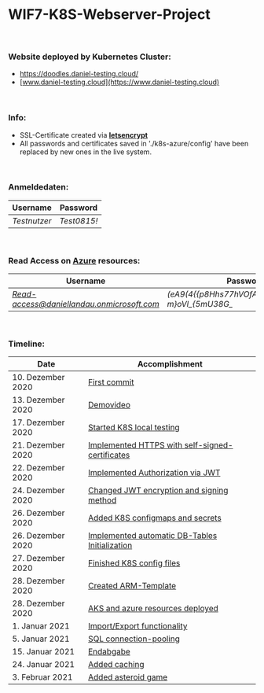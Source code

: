 # WIF7-K8S-Webserver-Project

<br>

### Website deployed by Kubernetes Cluster:

- https://doodles.daniel-testing.cloud/
- [www.daniel-testing.cloud](https://www.daniel-testing.cloud)

<br>

### Info:  
- SSL-Certificate created via **[letsencrypt](https://letsencrypt.org/)**
- All passwords and certificates saved in './k8s-azure/config' have been replaced by new ones in the live system.

<br>

### Anmeldedaten:
|Username|Password|
|--------|--------|
|*Testnutzer*|*Test0815!*|

<br>

### Read Access on [Azure](https://portal.azure.com/) resources:
|Username|Password|
|--------|--------|
|*Read-access@daniellandau.onmicrosoft.com*|*(eA9(4{{p8Hhs77hVOfAX>Z03BGdI0jNd-m}oVl_{5mU38G_*|

<br>

### Timeline:
|Date|Accomplishment|
|--------|--------|
|10. Dezember 2020|[First commit](https://github.com/LemurDaniel/WIF7-K8S-Webserver/commit/d46428ad776746216fc0a4bdc92976fe000b3b4e)|
|13. Dezember 2020|[Demovideo](https://github.com/LemurDaniel/WIF7-K8S-Webserver/commit/d2e44c57176caaff669a92ccccc73c555305d5b7)|
|17. Dezember 2020|[Started K8S local testing](https://github.com/LemurDaniel/WIF7-K8S-Webserver/commit/ff6f9bf9c53aeb8619b4bb8fcfe5ec09f446e76f)|
|21. Dezember 2020|[Implemented HTTPS with self-signed-certificates](https://github.com/LemurDaniel/WIF7-K8S-Webserver/commit/f0b9ad11655f8539abb8fc870997cfefdc8a4a15)
|22. Dezember 2020|[Implemented Authorization via JWT](https://github.com/LemurDaniel/WIF7-K8S-Webserver/commit/566e2fe9b4824ed823438a7745b6c35d2bdad8f2)|
|24. Dezember 2020|[Changed JWT encryption and signing method](https://github.com/LemurDaniel/WIF7-K8S-Webserver/commit/03885efa6376ce8d422557bf0cee30246b4c6c1a)|
|26. Dezember 2020|[Added K8S configmaps and secrets](https://github.com/LemurDaniel/WIF7-K8S-Webserver/commit/5edbd2cae65bc8785ad67415a1455f97a4507f44)
|26. Dezember 2020|[Implemented automatic DB-Tables Initialization](https://github.com/LemurDaniel/WIF7-K8S-Webserver/commit/faa08d51a4b8b6027c7f83babb47e4f02a15efe8)
|27. Dezember 2020|[Finished K8S config files](https://github.com/LemurDaniel/WIF7-K8S-Webserver/commit/1f2b05234bfb089aa4353da10ae73d325df2a462)|
|28. Dezember 2020|[Created ARM-Template](https://github.com/LemurDaniel/WIF7-K8S-Webserver/commit/7ec51c2c97639569b1ddfb44f4a85b39aed4ca25)
|28. Dezember 2020|[AKS and azure resources deployed](https://github.com/LemurDaniel/WIF7-K8S-Webserver/commit/9edfb5b4fd534df90db4554bea2a803b80d2f80f )|
|1. Januar 2021|[Import/Export functionality](https://github.com/LemurDaniel/WIF7-K8S-Webserver/commit/bdabafe4263e2b7eb77251c8a1aefc6febaf1700)|
|5. Januar 2021|[SQL connection-pooling](https://github.com/LemurDaniel/WIF7-K8S-Webserver/commit/5ea1f018d2577459d34496317f2a9e905e7354ff)|
|15. Januar 2021|[Endabgabe](https://github.com/LemurDaniel/WIF7-K8S-Webserver/commit/c2241f518571fd690f2a83a100025026ae2a8670)|
|24. Januar 2021|[Added caching](https://github.com/LemurDaniel/WIF7-K8S-Webserver/commit/be7943bd387f0c0de7a8e43fcfc000b5962f7e19)
|3. Februar 2021|[Added asteroid game](https://github.com/LemurDaniel/WIF7-K8S-Webserver/commit/1072487af65787a468d28661c4d1be692ff7f293)


